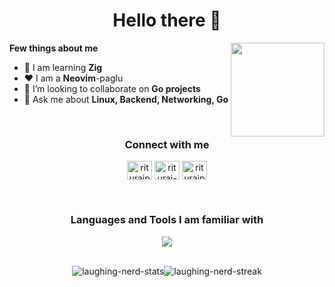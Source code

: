 <h1 align="center">Hello there 👋</h1>

<!-- <h3 align="center">I am a fervent learner whose curiosity knows no bounds and whose hands itch to tinker with any object or idea within sight.</h3> -->

<img align="right" src="https://media.tenor.com/500rWqut3sMAAAAi/party-gopher.gif" width="150"/>

  **Few things about me**
- 🔭 I am learning **Zig**
- ❤️ I am a **Neovim**-paglu
- 🤝 I’m looking to collaborate on **Go projects**
- 💬 Ask me about **Linux, Backend, Networking, Go**

<br />
<!-- --------------------------------------------------------------------------------------------------------------------------------------------------------------------------------- -->
<h3 align="center">Connect with me</h3>
<p align="center">
<a href="https://twitter.com/rituraj__18" target="blank"><img align="center" src="https://raw.githubusercontent.com/rahuldkjain/github-profile-readme-generator/master/src/images/icons/Social/twitter.svg" alt="riturajpaul__18" height="30" width="40" /></a>
<a href="https://linkedin.com/in/rituraj-paul-5b0478233" target="blank"><img align="center" src="https://raw.githubusercontent.com/rahuldkjain/github-profile-readme-generator/master/src/images/icons/Social/linked-in-alt.svg" alt="rituraj-paul-5b0478233" height="30" width="40" /></a>
<a href="https://instagram.com/riturajpaul18" target="blank"><img align="center" src="https://raw.githubusercontent.com/rahuldkjain/github-profile-readme-generator/master/src/images/icons/Social/instagram.svg" alt="riturajpaul18" height="30" width="40" /></a>
</p>
<br />
<!-- --------------------------------------------------------------------------------------------------------------------------------------------------------------------------------- -->

<!-- --------------------------------------------------------------------------------------------------------------------------------------------------------------------------------- -->
<h3 align="center">Languages and Tools I am familiar with</h3>
<p align="center">
  <a href="https://skillicons.dev">
    <img src="https://skillicons.dev/icons?i=appwrite,astro,bootstrap,c,cpp,css,docker,figma,firebase,git,github,go,html,java,js,jquery,linux,lua,mongodb,mysql,neovim,nextjs,nodejs,prisma,pug,py,react,redux,regex,tailwind,typescript,vim,vscode" />
  </a>
</p>
<br />
<!-- --------------------------------------------------------------------------------------------------------------------------------------------------------------------------------- -->

<div style="display:flex; justify-content:center; align-items:center">
<img src = "https://github-readme-stats.vercel.app/api?username=laughing-nerd&show_icons=true&locale=en&theme=radical" alt = "laughing-nerd-stats" />
<img src = "https://github-readme-streak-stats.herokuapp.com?user=laughing-nerd&theme=radical" alt = "laughing-nerd-streak" />
</div>
